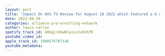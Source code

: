 ```yaml
---
layout: post
title: "Impact On AXS TV Review for August 18 2022 which featured a 6 way elimination #1 contender match"
date: 2022-08-20
categories: alliance-pro-wrestling-network
author: lewis-carlan
spotify_track_id: 40kgjrAXwBlyvLsIvHJhfR
youtube_video_id: 
apple_track_id: 1000576707146
youtube_metadata: 
---
```

